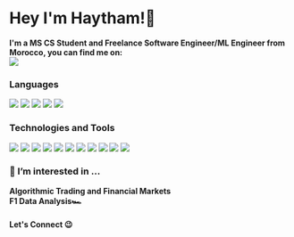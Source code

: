 <h1>Hey I'm Haytham!👋 </h1>

<b>I'm a MS CS Student and Freelance Software Engineer/ML Engineer from Morocco, you can find me on:<br>  <a href="https://www.linkedin.com/in/haytham-ichahbane/"><img src="https://img.shields.io/badge/linkedin-%230077B5.svg?style=for-the-badge&logo=linkedin&logoColor=white" ></a>
  </b>

<h3>Languages</h3>
  <p><img src="https://img.shields.io/badge/python-3670A0?style=for-the-badge&logo=python&logoColor=ffdd54">
  <img src="https://img.shields.io/badge/c%23-%23239120.svg?style=for-the-badge&logo=c-sharp&logoColor=white">
  <img src="https://img.shields.io/badge/c++-%2300599C.svg?style=for-the-badge&logo=c%2B%2B&logoColor=white">
  <img src="https://img.shields.io/badge/java-%23ED8B00.svg?style=for-the-badge&logo=java&logoColor=white">
  <img src="https://img.shields.io/badge/shell_script-%23121011.svg?style=for-the-badge&logo=gnu-bash&logoColor=white"><p>
  
<h3>Technologies and Tools</h3>
  <p> <img src="https://img.shields.io/badge/TensorFlow-%23FF6F00.svg?style=for-the-badge&logo=TensorFlow&logoColor=white">
    <img src="https://img.shields.io/badge/docker-%230db7ed.svg?style=for-the-badge&logo=docker&logoColor=white">
    <img src="https://img.shields.io/badge/kubernetes-%23326ce5.svg?style=for-the-badge&logo=kubernetes&logoColor=white">
    <img src="https://img.shields.io/badge/Linux-FCC624?style=for-the-badge&logo=linux&logoColor=black">
    <img src="https://img.shields.io/badge/PyTorch-%23EE4C2C.svg?style=for-the-badge&logo=PyTorch&logoColor=white">
    <img src="https://img.shields.io/badge/TensorFlow-%23FF6F00.svg?style=for-the-badge&logo=TensorFlow&logoColor=white">
    <img src="https://img.shields.io/badge/MongoDB-%234ea94b.svg?style=for-the-badge&logo=mongodb&logoColor=black">
    <img src="https://img.shields.io/badge/postgres-%23316192.svg?style=for-the-badge&logo=postgresql&logoColor=white">
    <img src="https://img.shields.io/badge/django-%23092E20.svg?style=for-the-badge&logo=django&logoColor=white">
    <img src="https://img.shields.io/badge/azure-%230072C6.svg?style=for-the-badge&logo=microsoftazure&logoColor=white">
    <img src="https://img.shields.io/badge/git-%23F05033.svg?style=for-the-badge&logo=git&logoColor=white"> 
  </p>

<h3>👀 I’m interested in ... </h3>
  <b>Algorithmic Trading and Financial Markets <br> F1 Data Analysis🏎 <br> </b> 
    
    
 <h4>Let's Connect 😉</h4>


